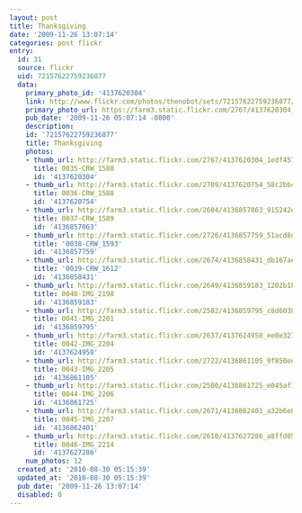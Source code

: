 ```yaml
---
layout: post
title: Thanksgiving
date: '2009-11-26 13:07:14'
categories: post flickr
entry:
  id: 31
  source: flickr
  uid: 72157622759236877
  data:
    primary_photo_id: '4137620304'
    link: http://www.flickr.com/photos/thenobot/sets/72157622759236877/
    primary_photo_url: https://farm3.static.flickr.com/2767/4137620304_1edf457259_m.jpg
    pub_date: '2009-11-26 05:07:14 -0800'
    description: 
    id: '72157622759236877'
    title: Thanksgiving
    photos:
    - thumb_url: http://farm3.static.flickr.com/2767/4137620304_1edf457259_s.jpg
      title: 0035-CRW_1580
      id: '4137620304'
    - thumb_url: http://farm3.static.flickr.com/2709/4137620754_58c2bb429b_s.jpg
      title: 0036-CRW_1588
      id: '4137620754'
    - thumb_url: http://farm3.static.flickr.com/2604/4136857063_915242ded0_s.jpg
      title: 0037-CRW_1589
      id: '4136857063'
    - thumb_url: http://farm3.static.flickr.com/2726/4136857759_51acd8d740_s.jpg
      title: '0038-CRW_1593'
      id: '4136857759'
    - thumb_url: http://farm3.static.flickr.com/2674/4136858431_db167ae8ac_s.jpg
      title: '0039-CRW_1612'
      id: '4136858431'
    - thumb_url: http://farm3.static.flickr.com/2649/4136859183_1202b18943_s.jpg
      title: 0040-IMG_2198
      id: '4136859183'
    - thumb_url: http://farm3.static.flickr.com/2582/4136859795_c8d6038d61_s.jpg
      title: 0041-IMG_2201
      id: '4136859795'
    - thumb_url: http://farm3.static.flickr.com/2637/4137624958_ee0e327ab4_s.jpg
      title: 0042-IMG_2204
      id: '4137624958'
    - thumb_url: http://farm3.static.flickr.com/2722/4136861105_9f850ee999_s.jpg
      title: 0043-IMG_2205
      id: '4136861105'
    - thumb_url: http://farm3.static.flickr.com/2500/4136861725_e045af1cd9_s.jpg
      title: 0044-IMG_2206
      id: '4136861725'
    - thumb_url: http://farm3.static.flickr.com/2671/4136862401_a32b6e0591_s.jpg
      title: 0045-IMG_2207
      id: '4136862401'
    - thumb_url: http://farm3.static.flickr.com/2610/4137627286_a8ffd050a3_s.jpg
      title: 0046-IMG_2214
      id: '4137627286'
    num_photos: 12
  created_at: '2010-08-30 05:15:39'
  updated_at: '2010-08-30 05:15:39'
  pub_date: '2009-11-26 13:07:14'
  disabled: 0
---
```

